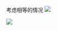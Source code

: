 考虑相等的情况
![](https://pic.zaqbest.com/i/2022/04/30/626cbaaf9ad03.jpg)

![](https://oss.zaqbest.com/images/2022/04/30/626cbaaf9ad03.jpg)